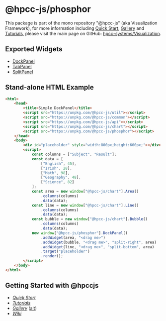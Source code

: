 # @hpcc-js/phosphor
This package is part of the mono repository "@hpcc-js" (aka Visualization Framework), for more information including [Quick Start](https://github.com/hpcc-systems/Visualization/wiki/Quick-Start), [Gallery](https://raw.githack.com/hpcc-systems/Visualization/master/demos/gallery/gallery.html) and [Tutorials](https://github.com/hpcc-systems/Visualization/wiki/Tutorials), please visit the main page on GitHub:  [hpcc-systems/Visualization](https://github.com/hpcc-systems/Visualization).

## Exported Widgets
* [DockPanel](https://raw.githack.com/hpcc-systems/Visualization/master/demos/gallery/playground.html?./samples/layout/Dock%20Panel.js)
* [TabPanel](https://raw.githack.com/hpcc-systems/Visualization/master/demos/gallery/playground.html?./samples/layout/TabPanel.js)
* [SplitPanel](https://raw.githack.com/hpcc-systems/Visualization/master/demos/gallery/playground.html?./samples/layout/SplitPanel.js)

## Stand-alone HTML Example
```html
<html>
    <head>
        <title>Simple DockPanel</title>
        <script src="https://unpkg.com/@hpcc-js/util"></script>
        <script src="https://unpkg.com/@hpcc-js/common"></script>
        <script src="https://unpkg.com/@hpcc-js/api"></script>
        <script src="https://unpkg.com/@hpcc-js/chart"></script>
        <script src="https://unpkg.com/@hpcc-js/phosphor"></script>
    </head>
    <body>
        <div id="placeholder" style="width:800px;height:600px;"></div>
        <script>
            const columns = ["Subject", "Result"];
            const data = [
                ["English", 45],
                ["Irish", 28],
                ["Math", 98],
                ["Geography", 48],
                ["Science", 82]
            ];
            const area = new window["@hpcc-js/chart"].Area()
                .columns(columns)
                .data(data);
            const line = new window["@hpcc-js/chart"].Line()
                .columns(columns)
                .data(data);
            const bubble = new window["@hpcc-js/chart"].Bubble()
                .columns(columns)
                .data(data);
            new window["@hpcc-js/phosphor"].DockPanel()
                .addWidget(area, "<drag me>")
                .addWidget(bubble, "<drag me>", "split-right", area)
                .addWidget(line, "<drag me>", "split-bottom", area)
                .target("placeholder")
                .render();
        </script>
    </body>
</html>
```

## Getting Started with @hpccjs
* _[Quick Start](https://github.com/hpcc-systems/Visualization/wiki/Quick-Start)_
* _[Tutorials](https://github.com/hpcc-systems/Visualization/wiki/Tutorials)_
* _[Gallery](https://raw.githack.com/hpcc-systems/Visualization/master/demos/gallery/gallery.html)_ ([alt](https://rawgit.com/hpcc-systems/Visualization/master/demos/gallery/gallery.html))
* _[Wiki](https://github.com/hpcc-systems/Visualization/wiki)_
